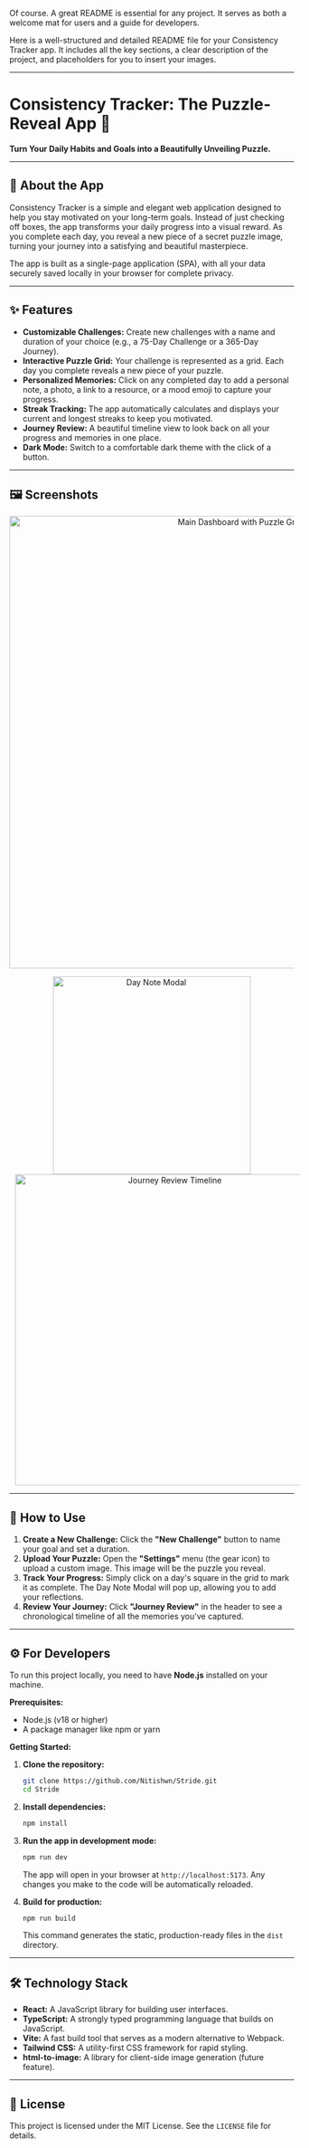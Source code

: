 Of course. A great README is essential for any project. It serves as both a welcome mat for users and a guide for developers.

Here is a well-structured and detailed README file for your Consistency Tracker app. It includes all the key sections, a clear description of the project, and placeholders for you to insert your images.

-----

# Consistency Tracker: The Puzzle-Reveal App 🧩

**Turn Your Daily Habits and Goals into a Beautifully Unveiling Puzzle.**

-----

## 🌟 About the App

Consistency Tracker is a simple and elegant web application designed to help you stay motivated on your long-term goals. Instead of just checking off boxes, the app transforms your daily progress into a visual reward. As you complete each day, you reveal a new piece of a secret puzzle image, turning your journey into a satisfying and beautiful masterpiece.

The app is built as a single-page application (SPA), with all your data securely saved locally in your browser for complete privacy.

-----

## ✨ Features

  * **Customizable Challenges:** Create new challenges with a name and duration of your choice (e.g., a 75-Day Challenge or a 365-Day Journey).
  * **Interactive Puzzle Grid:** Your challenge is represented as a grid. Each day you complete reveals a new piece of your puzzle.
  * **Personalized Memories:** Click on any completed day to add a personal note, a photo, a link to a resource, or a mood emoji to capture your progress.
  * **Streak Tracking:** The app automatically calculates and displays your current and longest streaks to keep you motivated.
  * **Journey Review:** A beautiful timeline view to look back on all your progress and memories in one place.
  * **Dark Mode:** Switch to a comfortable dark theme with the click of a button.

-----

## 🖼️ Screenshots

<p align="center">
  <img src="https://github.com/user-attachments/assets/eed6df9e-52c6-43f8-b182-c7065605499f" alt="Main Dashboard with Puzzle Grid" width="800"/>
</p>

<p align="center">
  <img src="https://github.com/user-attachments/assets/6b21e40d-cae9-48cc-9fa9-2892a3ffc33d" alt="Day Note Modal" width="350" style="display: inline-block; margin: 0 10px;"/>
  <img src="https://github.com/user-attachments/assets/7e3289b2-85a4-414f-ae5d-d643f4a4936b" alt="Journey Review Timeline" width="550" style="display: inline-block; margin: 0 10px;"/>
</p>


-----

## 🚀 How to Use

1.  **Create a New Challenge:** Click the **"New Challenge"** button to name your goal and set a duration.
2.  **Upload Your Puzzle:** Open the **"Settings"** menu (the gear icon) to upload a custom image. This image will be the puzzle you reveal.
3.  **Track Your Progress:** Simply click on a day's square in the grid to mark it as complete. The Day Note Modal will pop up, allowing you to add your reflections.
4.  **Review Your Journey:** Click **"Journey Review"** in the header to see a chronological timeline of all the memories you've captured.

-----

## ⚙️ For Developers

To run this project locally, you need to have **Node.js** installed on your machine.

**Prerequisites:**

  * Node.js (v18 or higher)
  * A package manager like npm or yarn

**Getting Started:**

1.  **Clone the repository:**

    ```bash
    git clone https://github.com/Nitishwn/Stride.git
    cd Stride
    ```

2.  **Install dependencies:**

    ```bash
    npm install
    ```

3.  **Run the app in development mode:**

    ```bash
    npm run dev
    ```

    The app will open in your browser at `http://localhost:5173`. Any changes you make to the code will be automatically reloaded.

4.  **Build for production:**

    ```bash
    npm run build
    ```

    This command generates the static, production-ready files in the `dist` directory.

-----

## 🛠️ Technology Stack

  * **React:** A JavaScript library for building user interfaces.
  * **TypeScript:** A strongly typed programming language that builds on JavaScript.
  * **Vite:** A fast build tool that serves as a modern alternative to Webpack.
  * **Tailwind CSS:** A utility-first CSS framework for rapid styling.
  * **html-to-image:** A library for client-side image generation (future feature).

-----

## 📜 License

This project is licensed under the MIT License. See the `LICENSE` file for details.
